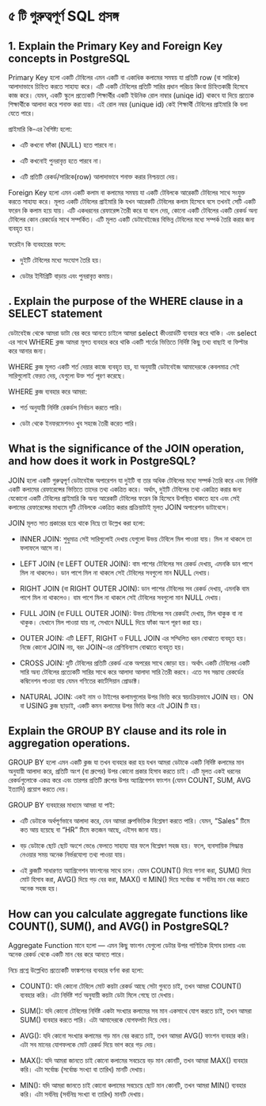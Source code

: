 # ৫ টি গুরুত্বপূর্ণ SQL প্রসঙ্গ

## 1. Explain the Primary Key and Foreign Key concepts in PostgreSQL

Primary Key হলো একটি টেবিলের এমন একটি বা একাধিক কলামের সমন্বয় যা প্রতিটি row (বা সারিকে) আলাদাভাবে চিহ্নিত করতে সাহায্য করে। এটি একটি টেবিলের প্রতিটি সারির প্রধান পরিচয় কিংবা চিহ্নিতকারী হিসেবে কাজ করে। যেমন, একটি স্কুলে প্রত্যেকটি শিক্ষার্থীর একটি ইউনিক রোল নাম্বার (uniqe id) থাকবে যা দিয়ে প্রত্যেক শিক্ষার্থীকে আলাদা করে শনাক্ত করা যায়। এই রোল নম্বর (unique id) কেই শিক্ষার্থী টেবিলের প্রাইমারি কি বলা যেতে পারে।

প্রাইমারি কি-এর বৈশিষ্ট্য হলো:

- এটি কখনো ফাঁকা (NULL) হতে পারবে না।

- এটি কখনোই পুনরাবৃত্ত হতে পারবে না।

- এটি প্রতিটি রেকর্ড/সারিকে(row) আলাদাভাবে শনাক্ত করার নিশ্চয়তা দেয়।

Foreign Key হলো এমন একটি কলাম বা কলামের সমন্বয় যা একটি টেবিলকে আরেকটি টেবিলের সাথে সংযুক্ত করতে সাহায্য করে। মূলত একটি টেবিলের প্রাইমারি কি যখন আরেকটি টেবিলের কলাম হিসেবে বসে তখনই সেটি একটি ফরেন কি কলাম হয়ে যায়। এটি একধরনের রেফারেন্স তৈরী করে যা বলে দেয়, কোনো একটি টেবিলের একটি রেকর্ড অন্য টেবিলের কোন রেকর্ডের সাথে সম্পর্কিত। এটি মূলত একটি ডেটাবেইজের বিভিন্ন টেবিলের মধ্যে সম্পর্ক তৈরি করার জন্য ব্যবহৃত হয়।

ফরেইন কি ব্যবহারের ফলে:

- দুইটি টেবিলের মধ্যে সংযোগ তৈরি হয়।

- ডেটার ইন্টিগ্রিটি বাড়ায় এবং পুনরাবৃত্ত কমায়।




## . Explain the purpose of the WHERE clause in a SELECT statement
ডেটাবেইজ থেকে আমরা ডাটা বের করে আনতে চাইলে আমরা select কীওয়ার্ডটি ব্যবহার করে থাকি। এবং select এর সাথে WHERE ক্লজ আমরা মূলত ব্যবহার করে থাকি একটি শর্তের ভিত্তিতে নির্দিষ্ট কিছু তথ্য বাছাই বা ফিল্টার করে আনার জন্য। 

WHERE ক্লজ মূলত একটি শর্ত দেয়ার কাজে ব্যবহৃত হয়, যা অনুযায়ী ডেটাবেইজ আমাদেরকে কেবলমাত্র সেই সারিগুলোই ফেরত দেয়, যেগুলো উক্ত শর্ত পূরণ করেছে।

WHERE ক্লজ ব্যবহার করে আমরা:

- শর্ত অনুযায়ী নির্দিষ্ট রেকর্ডস নির্বাচন করতে পারি।

- ডেটা থেকে ইনফরমেশনও খুব সহজে তৈরী করেত পারি।




## What is the significance of the JOIN operation, and how does it work in PostgreSQL?

JOIN হলো একটি গুরুত্বপূর্ণ ডেটাবেইজ অপারেশন যা দুইটি বা তার অধিক টেবিলের মধ্যে সম্পর্ক তৈরি করে এবং নির্দিষ্ট একটি কলামের রেফারেন্সের ভিত্তিতে তাদের তথ্য একত্রিত করে। অর্থাৎ, দুইটি টেবিলের তথ্য একত্রিত করার জন্য যেকোনো একটি টেবিলের প্রাইমারি কি অন্য আরেকটি টেবিলের ফরেন কি হিসেবে উপস্থিত থাকতে হবে এবং সেই কলামের রেফারেন্সের মাধ্যমে দুটি টেবিলকে একত্রিত করার প্রক্রিয়াটাই মূলত JOIN অপারেশন ডাটাবেসে।

JOIN মূলত সাত প্রকারের হয়ে থাকে নিম্নে তা উল্লেখ করা হলো:

- INNER JOIN: শুধুমাত্র সেই সারিগুলোই দেখায় যেগুলো উভয় টেবিলে মিল পাওয়া যায়। মিল না থাকলে তা ফলাফলে আসে না।

- LEFT JOIN (বা LEFT OUTER JOIN): বাম পাশের টেবিলের সব রেকর্ড দেখায়, এমনকি ডান পাশে মিল না থাকলেও। ডান পাশে মিল না থাকলে সেই টেবিলের সবগুলো মান NULL দেখায়।

- RIGHT JOIN (বা RIGHT OUTER JOIN): ডান পাশের টেবিলের সব রেকর্ড দেখায়, এমনকি বাম পাশে মিল না থাকলেও। বাম পাশে মিল না থাকলে সেই টেবিলের সবগুলো মান NULL দেখায়।

- FULL JOIN (বা FULL OUTER JOIN): উভয় টেবিলের সব রেকর্ডই দেখায়, মিল থাকুক বা না থাকুক। যেখানে মিল পাওয়া যায় না, সেখানে NULL দিয়ে ফাঁকা অংশ পূরণ করা হয়।

- OUTER JOIN: এটি LEFT, RIGHT ও FULL JOIN এর সম্মিলিত ধরন বোঝাতে ব্যবহৃত হয়। নিজে কোনো JOIN নয়, বরং JOIN-এর শ্রেণিবিন্যাস বোঝাতে ব্যবহৃত হয়।

- CROSS JOIN: দুটি টেবিলের প্রতিটি রেকর্ড একে অপরের সাথে জোড়া হয়। অর্থাৎ একটি টেবিলের একটি সারি অন্য টেবিলের প্রত্যেকটি সারির সাথে করে আলাদা আলাদা সারি তৈরী করবে।  এতে সব সম্ভাব্য রেকর্ডের কম্বিনেশন পাওয়া যায় যেমন গণিতের কার্টেসিয়ান প্রোডাক্ট।

- NATURAL JOIN: একই নাম ও টাইপের কলামগুলোর উপর ভিত্তি করে স্বয়ংক্রিয়ভাবে JOIN হয়। ON বা USING ক্লজ ছাড়াই, একটি কমন কলামের উপর ভিত্তি করে এই JOIN টি হয়।






## Explain the GROUP BY clause and its role in aggregation operations.
GROUP BY হলো এমন একটি ক্লজ যা তখন ব্যবহার করা হয় যখন আমরা ডেটাকে একটি নির্দিষ্ট কলামের মান অনুযায়ী আলাদা করে, প্রতিটি অংশ (বা গ্রুপের) উপর কোনো প্রকার হিসাব করতে চাই। এটি মূলত একই ধরনের রেকর্ডগুলোকে একত্র করে এবং তারপর প্রতিটি গ্রুপের উপর অ্যাগ্রিগেশন ফাংশন (যেমন COUNT, SUM, AVG ইত্যাদি) প্রয়োগ করতে দেয়।

GROUP BY ব্যবহারের মাধ্যমে আমরা যা পাই:

- এটি ডেটাকে অর্থপূর্ণভাবে আলাদা করে, যেন আমরা গ্রুপভিত্তিক বিশ্লেষণ করতে পারি। যেমন, “Sales” টিমে কত আয় হয়েছে বা “HR” টিমে কতজন আছে, এইসব জানা যায়।

- বড় ডেটাকে ছোট ছোট অংশে ভেঙে ফেলতে সাহায্য যার ফলে বিশ্লেষণ সহজ হয়। ফলে, ব্যবসায়িক সিদ্ধান্ত নেওয়ার সময় অনেক নির্ভরযোগ্য তথ্য পাওয়া যায়।

- এই ক্লজটি সাধারণত অ্যাগ্রিগেশন ফাংশনের সাথে চলে। যেমন COUNT() দিয়ে গণনা করা, SUM() দিয়ে মোট হিসাব করা, AVG() দিয়ে গড় বের করা, MAX() বা MIN() দিয়ে সর্বোচ্চ বা সর্বনিম্ন মান বের করতে অনেক সহজ হয়।






## How can you calculate aggregate functions like COUNT(), SUM(), and AVG() in PostgreSQL?
Aggregate Function মানে হলো — এমন কিছু ফাংশন যেগুলো ডেটার উপর গাণিতিক হিসাব চালায় এবং অনেক রেকর্ড থেকে একটি মান বের করে আনতে পারে।

নিচে প্রশ্নে উল্লেখিত প্রত্যেকটি ফাঙ্কশনের ব্যবহার বর্ণনা করা হলো:

- COUNT(): যদি কোনো টেবিলে মোট কয়টা রেকর্ড আছে সেটা গুনতে চাই, তখন আমরা COUNT() ব্যবহার করি। এটা নির্দিষ্ট শর্ত অনুযায়ী কয়টা ডেটা মিলে গেছে তা দেখায়।

- SUM(): যদি কোনো টেবিলের নির্দিষ্ট একটা সংখ্যার কলামের সব মান একসাথে যোগ করতে চাই, তখন আমরা SUM() ব্যবহার করতে পারি। এটা আমাদেরকে যোগফলটা দিয়ে দেয়।

- AVG(): যদি কোনো সংখ্যার কলামের গড় মান বের করতে চাই, তখন আমরা AVG() ফাংশন ব্যবহার করি। এটা সব মানের যোগফলকে মোট রেকর্ড দিয়ে ভাগ করে গড় দেয়।

- MAX(): যদি আমরা জানতে চাই কোনো কলামের সবচেয়ে বড় মান কোনটি, তখন আমরা MAX() ব্যবহার করি। এটা সর্বোচ্চ (সর্বোচ্চ সংখ্যা বা তারিখ) মানটি দেখায়।

- MIN(): যদি আমরা জানতে চাই কোনো কলামের সবচেয়ে ছোট মান কোনটি, তখন আমরা MIN() ব্যবহার করি। এটা সর্বনিম্ন (সর্বনিম্ন সংখ্যা বা তারিখ) মানটি দেখায়।

